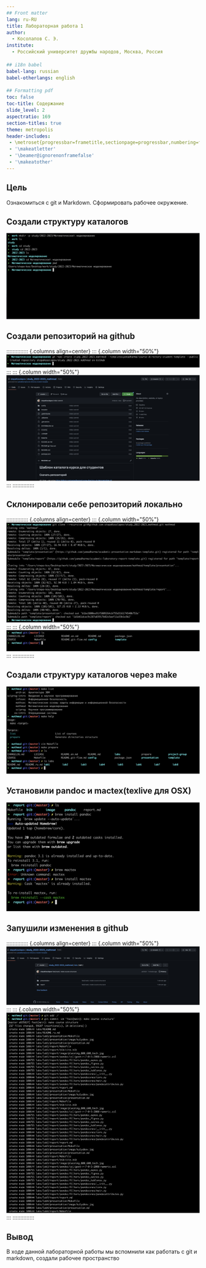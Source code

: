 ```yaml
---
## Front matter
lang: ru-RU
title: Лабораторная работа 1
author:
  - Косолапов С. Э.
institute:
  - Российский университет дружбы народов, Москва, Россия

## i18n babel
babel-lang: russian
babel-otherlangs: english

## Formatting pdf
toc: false
toc-title: Содержание
slide_level: 2
aspectratio: 169
section-titles: true
theme: metropolis
header-includes:
 - \metroset{progressbar=frametitle,sectionpage=progressbar,numbering=fraction}
 - '\makeatletter'
 - '\beamer@ignorenonframefalse'
 - '\makeatother'
---
```


## Цель

Ознакомиться с git и Markdown. Сформировать рабочее окружение.

## Создали структуру каталогов

![](./image/0.png)

## Создали репозиторий на github

:::::::::::::: {.columns align=center}
::: {.column width="50%"}
![](./image/1.png)
:::
::: {.column width="50%"}
![](./image/2.png)
:::
::::::::::::::

## Склонировали себе репозиторий локально

:::::::::::::: {.columns align=center}
::: {.column width="50%"}
![](./image/3.png)
:::
::: {.column width="50%"}
![](./image/4.png)
:::
::::::::::::::

## Создали структуру каталогов через make

![](./image/5.png)

## Установили pandoc и mactex(texlive для OSX)

![](./image/6.png)

## Запушили изменения в github

:::::::::::::: {.columns align=center}
::: {.column width="50%"}
![](./image/7.png)
:::
::: {.column width="50%"}
![](./image/8.png)
:::
::::::::::::::

## Вывод

В ходе данной лабораторной работы мы вспомнили как работать с git и markdown, создали рабочее пространство

